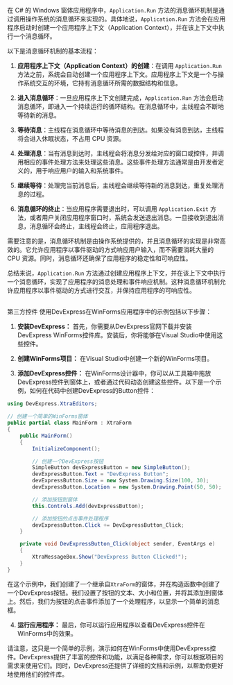 在 C# 的 Windows 窗体应用程序中，`Application.Run` 方法的消息循环机制是通过调用操作系统的消息循环来实现的。具体地说，`Application.Run` 方法会在应用程序启动时创建一个应用程序上下文（Application Context），并在该上下文中执行一个消息循环。

以下是消息循环机制的基本流程：

1. **应用程序上下文（Application Context）的创建**：在调用 `Application.Run` 方法之前，系统会自动创建一个应用程序上下文。应用程序上下文是一个与操作系统交互的环境，它持有消息循环所需的数据结构和信息。

2. **进入消息循环**：一旦应用程序上下文创建完成，`Application.Run` 方法会启动消息循环，即进入一个持续运行的循环结构。在消息循环中，主线程会不断地等待新的消息。

3. **等待消息**：主线程在消息循环中等待消息的到达。如果没有消息到达，主线程将会进入休眠状态，不占用 CPU 资源。

4. **处理消息**：当有消息到达时，主线程会将消息分发给对应的窗口或控件，并调用相应的事件处理方法来处理这些消息。这些事件处理方法通常是由开发者定义的，用于响应用户的输入和系统事件。

5. **继续等待**：处理完当前消息后，主线程会继续等待新的消息到达，重复处理消息的过程。

6. **消息循环的终止**：当应用程序需要退出时，可以调用 `Application.Exit` 方法，或者用户关闭应用程序窗口时，系统会发送退出消息。一旦接收到退出消息，消息循环会终止，主线程会终止，应用程序退出。

需要注意的是，消息循环机制是由操作系统提供的，并且消息循环的实现是非常高效的。它允许应用程序以事件驱动的方式响应用户输入，而不需要消耗大量的 CPU 资源。同时，消息循环还确保了应用程序的稳定性和可响应性。

总结来说，`Application.Run` 方法通过创建应用程序上下文，并在该上下文中执行一个消息循环，实现了应用程序的消息处理和事件响应机制。这种消息循环机制允许应用程序以事件驱动的方式进行交互，并保持应用程序的可响应性。


##  
第三方控件
使用DevExpress在WinForms应用程序中的示例包括以下步骤：

1. **安装DevExpress：** 首先，你需要从DevExpress官网下载并安装DevExpress WinForms控件库。安装后，你将能够在Visual Studio中使用这些控件。

2. **创建WinForms项目：** 在Visual Studio中创建一个新的WinForms项目。

3. **添加DevExpress控件：** 在WinForms设计器中，你可以从工具箱中拖放DevExpress控件到窗体上，或者通过代码动态创建这些控件。以下是一个示例，如何在代码中创建DevExpress的Button控件：

```csharp
using DevExpress.XtraEditors;

// 创建一个简单的WinForms窗体
public partial class MainForm : XtraForm
{
    public MainForm()
    {
        InitializeComponent();

        // 创建一个DevExpress按钮
        SimpleButton devExpressButton = new SimpleButton();
        devExpressButton.Text = "DevExpress Button";
        devExpressButton.Size = new System.Drawing.Size(100, 30);
        devExpressButton.Location = new System.Drawing.Point(50, 50);

        // 添加按钮到窗体
        this.Controls.Add(devExpressButton);

        // 添加按钮的点击事件处理程序
        devExpressButton.Click += DevExpressButton_Click;
    }

    private void DevExpressButton_Click(object sender, EventArgs e)
    {
        XtraMessageBox.Show("DevExpress Button Clicked!");
    }
}
```

在这个示例中，我们创建了一个继承自`XtraForm`的窗体，并在构造函数中创建了一个DevExpress按钮。我们设置了按钮的文本、大小和位置，并将其添加到窗体上。然后，我们为按钮的点击事件添加了一个处理程序，以显示一个简单的消息框。

4. **运行应用程序：** 最后，你可以运行应用程序以查看DevExpress控件在WinForms中的效果。

请注意，这只是一个简单的示例，演示如何在WinForms中使用DevExpress控件。DevExpress提供了丰富的控件和功能，以满足各种需求，你可以根据项目的需求来使用它们。同时，DevExpress还提供了详细的文档和示例，以帮助你更好地使用他们的控件库。
